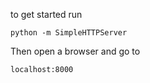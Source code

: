 to get started run 

```
python -m SimpleHTTPServer
```

Then open a browser and go to

```
localhost:8000
```